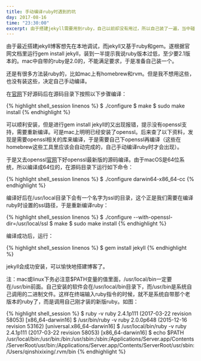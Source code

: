```yaml
---
title: 手动编译ruby时遇到的坑
day: 2017-08-16
time: "23:30:00"
excerpt: 由于搭建jekyll需要用到ruby，自己以前却没有用过，所以自己装了一遍，当中碰到一些坑，在此记录一下……
---
```


由于最近搭建jekyll博客想先在本地调试，而jekyll又基于ruby和gem。遂根据官网文档里运行gem install jekyll，装到一半提示我说ruby版本过低，至少要2.1版本的。mac中自带的ruby是2.0的，不能满足要求，于是准备自己装一个。

还是有很多方法装ruby的，比如mac上有homebrew和rvm。但是我不想用这些，也没有装这些，决定自己手动编译。

在[官网](http://www.ruby-lang.org/zh_cn/documentation/installation/)下好源码后在源码目录下按照以下步骤编译：

{% highlight shell_session linenos %}
$ ./configure
$ make
$ sudo make install
{% endhighlight %}

可以顺利安装，但是进行gem install jekyll的又出现报错，提示没有openssl支持，需要重新编译。可是mac上明明已经安装了openssl。后来查了以下资料，发现是需要openssl相关的库来编译，于是需要自己下openssl再编译（这些在homebrew这些工具里应该会自动完成的，自己手动编译ruby时才会出现）。

于是又去openssl[官网](https://www.openssl.org/source/)下好openssl最新版的源码编译。由于macOS是64位系统，所以编译成64位的，在源码目录下运行如下命令：

{% highlight shell_session linenos %}
$ ./configure darwin64-x86_64-cc
{% endhighlight %}

编译好后在/usr/local目录下会有一个名字为ssl的目录，这个正是我们需要在编译ruby时设置的ssl路径，于是重新编译ruby：

{% highlight shell_session linenos %}
$ ./configure  --with-openssl-dir=/usr/local/ssl
$ make
$ sudo make install
{% endhighlight %}

编译成功后，运行：

{% highlight shell_session linenos %}
$ gem install jekyll
{% endhighlight %}

jekyll会成功安装，可以愉快地搭建博客了。

注：mac或linux下务必注意$PATH变量的值里面，/usr/local/bin一定要在/usr/bin前面。自己安装的软件会在/usr/local/bin目录下，而/usr/bin是系统自己调用的二进制文件。这样在终端输入ruby指令的时候，就不是系统自带那个老版本的ruby了，而是调用自己刚才装的新版ruby。如图：

{% highlight shell_session %}
$ ruby -v
ruby 2.4.1p111 (2017-03-22 revision 58053) [x86_64-darwin16]
$ /usr/bin/ruby -v
ruby 2.0.0p648 (2015-12-16 revision 53162) [universal.x86_64-darwin16]
$ /usr/local/bin/ruby -v
ruby 2.4.1p111 (2017-03-22 revision 58053) [x86_64-darwin16]
$ echo $PATH
/usr/local/bin:/usr/bin:/bin:/usr/sbin:/sbin:/Applications/Server.app/Contents/ServerRoot/usr/bin:/Applications/Server.app/Contents/ServerRoot/usr/sbin:/Users/qinshixixing/.rvm/bin
{% endhighlight %}

